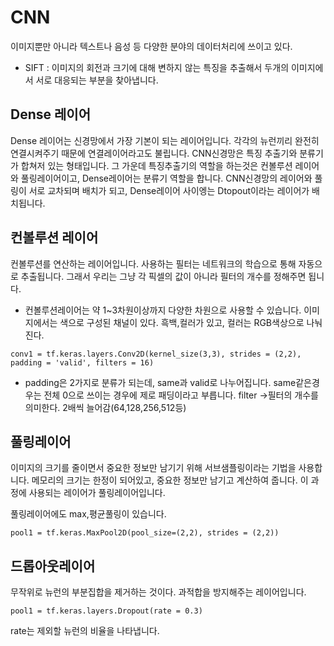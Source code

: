 # CNN
이미지뿐만 아니라 텍스트나 음성 등 다양한 분야의 데이터처리에 쓰이고 있다.
- SIFT : 이미지의 회전과 크기에 대해 변하지 않는 특징을 추출해서 두개의 이미지에서 서로 대응되는 부분을 찾아냅니다.
## Dense 레이어
Dense 레이어는 신경망에서 가장 기본이 되는 레이어입니다. 각각의 뉴런끼리 완전히 연결시켜주기 때문에 연결레이어라고도
불립니다. 
CNN신경망은 특징 추출기와 분류기가 합쳐저 있는 형태입니다. 그 가운데 특징추출기의 역할을 하는것은 컨볼루션 레이어와
풀링레이어이고, Dense레이어는 분류기 역할을 합니다.
CNN신경망의 레이어와 풀링이 서로 교차되며 배치가 되고, Dense레이어 사이엥는 Dtopout이라는 레이어가 배치됩니다.

## 컨볼루션 레이어
컨볼루션를 연산하는 레이어입니다. 사용하는 필터는 네트워크의 학습으로 통해 자동으로 추출됩니다.
그래서 우리는 그냥 각 픽셀의 값이 아니라 필터의 개수를 정해주면 됩니다.
- 컨볼루션레이어는 약 1~3차원이상까지 다양한 차원으로 사용할 수 있습니다. 이미지에서는 색으로 구성된 채널이 있다.
흑백,컬러가 있고, 컬러는 RGB색상으로 나눠진다. 


```
conv1 = tf.keras.layers.Conv2D(kernel_size(3,3), strides = (2,2), padding = 'valid', filters = 16)
```

- padding은 2가지로 분류가 되는데, same과 valid로 나누어집니다. 
same같은경우는 전체 0으로 쓰이는 경우에 제로 패딩이라고 부릅니다.
filter ->필터의 개수를 의미한다. 2배씩 늘어감(64,128,256,512등)

## 풀링레이어
이미지의 크기를 줄이면서 중요한 정보만 남기기 위해 서브샘플링이라는 기법을 사용합니다. 메모리의 크기는 한정이 되어있고, 중요한 정보만 남기고 계산하여 줍니다.
이 과정에 사용되는 레이어가 풀링레이어입니다.

풀링레이어에도 max,평균풀링이 있습니다.

```
pool1 = tf.keras.MaxPool2D(pool_size=(2,2), strides = (2,2))
```

## 드롭아웃레이어
무작위로 뉴런의 부분집합을 제거하는 것이다. 
과적합을 방지해주는 레이어입니다.

```
pool1 = tf.keras.layers.Dropout(rate = 0.3)
```
rate는 제외할 뉴런의 비율을 나타냅니다. 

